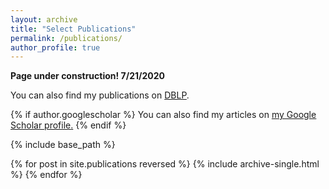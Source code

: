 ```yaml
---
layout: archive
title: "Select Publications"
permalink: /publications/
author_profile: true
---
```

**Page under construction! 7/21/2020**

You can also find my publications on [DBLP](https://dblp.org/pers/hd/g/Grubb:Alicia_M=).

{% if author.googlescholar %}
  You can also find my articles on <u><a href="{{author.googlescholar}}">my Google Scholar profile</a>.</u>
{% endif %}

{% include base_path %}

{% for post in site.publications reversed %}
  {% include archive-single.html %}
{% endfor %}

